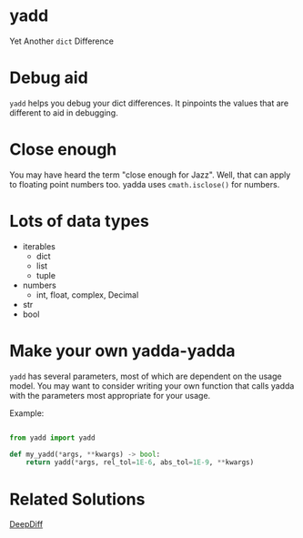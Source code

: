 # yadd

Yet Another `dict` Difference

# Debug aid

`yadd` helps you debug your dict differences. It pinpoints the values that are different to aid in debugging.

# Close enough

You may have heard the term "close enough for Jazz". Well, that can apply to floating point numbers too. yadda uses `cmath.isclose()`
for numbers.

# Lots of data types

- iterables
  - dict
  - list
  - tuple
- numbers
  - int, float, complex, Decimal
- str
- bool

# Make your own yadda-yadda

`yadd` has several parameters, most of which are dependent on the usage model. You may want to consider writing your own
function that calls yadda with the parameters most appropriate for your usage.

Example:

```python

from yadd import yadd

def my_yadd(*args, **kwargs) -> bool:
    return yadd(*args, rel_tol=1E-6, abs_tol=1E-9, **kwargs)

```

# Related Solutions

[DeepDiff](https://github.com/seperman/deepdiff)
